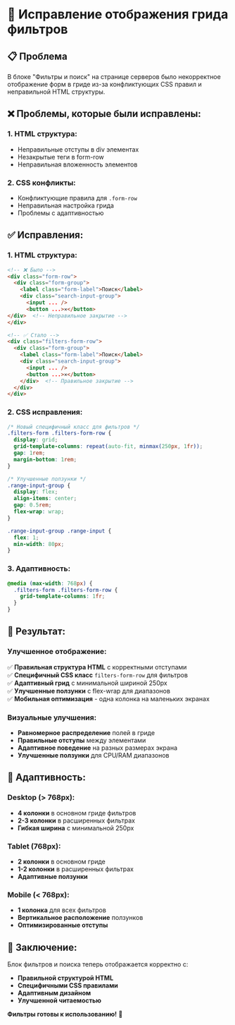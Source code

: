 # 🔧 Исправление отображения грида фильтров

## 📋 Проблема

В блоке "Фильтры и поиск" на странице серверов было некорректное отображение форм в гриде из-за конфликтующих CSS правил и неправильной HTML структуры.

## ❌ Проблемы, которые были исправлены:

### 1. **HTML структура:**
- Неправильные отступы в div элементах
- Незакрытые теги в form-row
- Неправильная вложенность элементов

### 2. **CSS конфликты:**
- Конфликтующие правила для `.form-row`
- Неправильная настройка грида
- Проблемы с адаптивностью

## ✅ Исправления:

### 1. **HTML структура:**
```html
<!-- ❌ Было -->
<div class="form-row">
  <div class="form-group">
    <label class="form-label">Поиск</label>
    <div class="search-input-group">
      <input ... />
      <button ...>✕</button>
</div>  <!-- Неправильное закрытие -->
</div>

<!-- ✅ Стало -->
<div class="filters-form-row">
  <div class="form-group">
    <label class="form-label">Поиск</label>
    <div class="search-input-group">
      <input ... />
      <button ...>✕</button>
    </div>  <!-- Правильное закрытие -->
  </div>
</div>
```

### 2. **CSS исправления:**
```css
/* Новый специфичный класс для фильтров */
.filters-form .filters-form-row {
  display: grid;
  grid-template-columns: repeat(auto-fit, minmax(250px, 1fr));
  gap: 1rem;
  margin-bottom: 1rem;
}

/* Улучшенные ползунки */
.range-input-group {
  display: flex;
  align-items: center;
  gap: 0.5rem;
  flex-wrap: wrap;
}

.range-input-group .range-input {
  flex: 1;
  min-width: 80px;
}
```

### 3. **Адаптивность:**
```css
@media (max-width: 768px) {
  .filters-form .filters-form-row {
    grid-template-columns: 1fr;
  }
}
```

## 🎯 Результат:

### **Улучшенное отображение:**
✅ **Правильная структура HTML** с корректными отступами  
✅ **Специфичный CSS класс** `filters-form-row` для фильтров  
✅ **Адаптивный грид** с минимальной шириной 250px  
✅ **Улучшенные ползунки** с flex-wrap для диапазонов  
✅ **Мобильная оптимизация** - одна колонка на маленьких экранах  

### **Визуальные улучшения:**
- **Равномерное распределение** полей в гриде
- **Правильные отступы** между элементами
- **Адаптивное поведение** на разных размерах экрана
- **Улучшенные ползунки** для CPU/RAM диапазонов

## 📱 Адаптивность:

### **Desktop (> 768px):**
- **4 колонки** в основном гриде фильтров
- **2-3 колонки** в расширенных фильтрах
- **Гибкая ширина** с минимальной 250px

### **Tablet (768px):**
- **2 колонки** в основном гриде
- **1-2 колонки** в расширенных фильтрах
- **Адаптивные ползунки**

### **Mobile (< 768px):**
- **1 колонка** для всех фильтров
- **Вертикальное расположение** ползунков
- **Оптимизированные отступы**

## 🎉 Заключение:

Блок фильтров и поиска теперь отображается корректно с:
- **Правильной структурой HTML**
- **Специфичными CSS правилами**
- **Адаптивным дизайном**
- **Улучшенной читаемостью**

**Фильтры готовы к использованию!** 🚀
